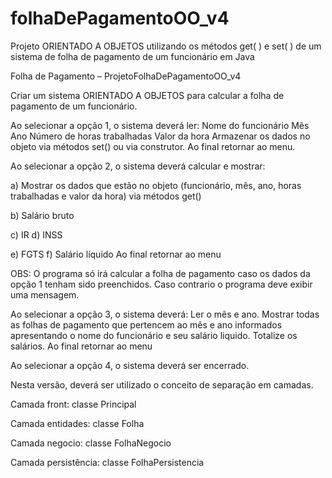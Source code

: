 # folhaDePagamentoOO_v4
 
Projeto ORIENTADO A OBJETOS utilizando os métodos get( ) e set( ) de um sistema de folha de pagamento de um funcionário em Java

Folha de Pagamento – ProjetoFolhaDePagamentoOO_v4

Criar um sistema ORIENTADO A OBJETOS para calcular a folha de pagamento de um funcionário.

Ao selecionar a opção 1, o sistema deverá ler: Nome do funcionário Mês Ano Número de horas trabalhadas Valor da hora Armazenar os dados no objeto via métodos set() ou via construtor. Ao final retornar ao menu.

Ao selecionar a opção 2, o sistema deverá calcular e mostrar:

a) Mostrar os dados que estão no objeto (funcionário, mês, ano, horas trabalhadas e valor da hora) via métodos get()

b) Salário bruto

c) IR d) INSS

e) FGTS f) Salário líquido Ao final retornar ao menu

OBS: O programa só irá calcular a folha de pagamento caso os dados da opção 1 tenham sido preenchidos. Caso contrario o programa deve exibir uma mensagem.

Ao selecionar a opção 3, o sistema deverá: Ler o mês e ano. Mostrar todas as folhas de pagamento que pertencem ao mês e ano informados apresentando o nome do funcionário e seu salário liquido. Totalize os salários. Ao final retornar ao menu

Ao selecionar a opção 4, o sistema deverá ser encerrado.

Nesta versão, deverá ser utilizado o conceito de separação em camadas.

Camada front: classe Principal

Camada entidades: classe Folha

Camada negocio: classe FolhaNegocio

Camada persistência: classe FolhaPersistencia
